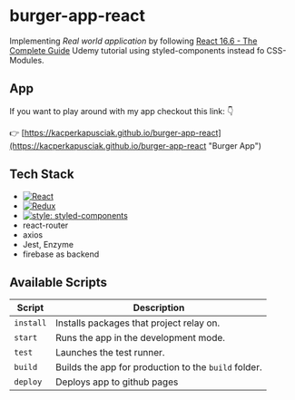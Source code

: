 # burger-app-react

Implementing *Real world application* by following [React 16.6 - The Complete Guide](https://www.udemy.com/react-the-complete-guide-incl-redux/) Udemy tutorial using styled-components instead fo CSS-Modules. <br>

## App

If you want to play around with my app checkout this link: 👇 

👉 [https://kacperkapusciak.github.io/burger-app-react](https://kacperkapusciak.github.io/burger-app-react "Burger App")

## Tech Stack

* [![React](https://img.shields.io/badge/React-v16.6.3-blue.svg?label=React&logo=React)](https://github.com/facebook/react)
* [![Redux](https://img.shields.io/badge/Redux-v6.0.0-blue.svg?label=Redux&logo=Redux)](https://github.com/reduxjs/redux)
* [![style: styled-components](https://img.shields.io/badge/style-%F0%9F%92%85%20styled--components-orange.svg?colorB=daa357&colorA=db748e)](https://github.com/styled-components/styled-components)
* react-router
* axios
* Jest, Enzyme
* firebase as backend


## Available Scripts

Script          | Description 
-----           | -----------
`install`       | Installs packages that project relay on.
`start`         | Runs the app in the development mode.
`test`          | Launches the test runner.
`build`         | Builds the app for production to the `build` folder.
`deploy`        | Deploys app to github pages